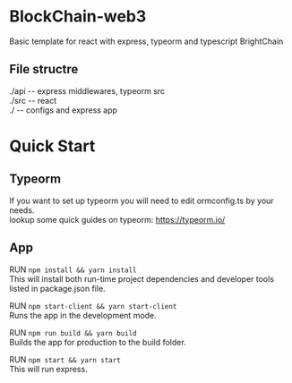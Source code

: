 # BlockChain-web3

Basic template for react with express, typeorm and typescript
BrightChain

## File structre

./api -- express middlewares, typeorm src<br/>
./src -- react<br/>
./ -- configs and express app<br/>

# Quick Start

## Typeorm

If you want to set up typeorm you will need to edit ormconfig.ts by your needs. <br/>
lookup some quick guides on typeorm: https://typeorm.io/

## App

RUN `npm install && yarn install`<br/>
This will install both run-time project dependencies and developer tools listed in package.json file.

RUN `npm start-client && yarn start-client` <br/>
Runs the app in the development mode.

RUN `npm run build && yarn build`<br/>
Builds the app for production to the build folder.

RUN `npm start && yarn start`<br/>
This will run express.
